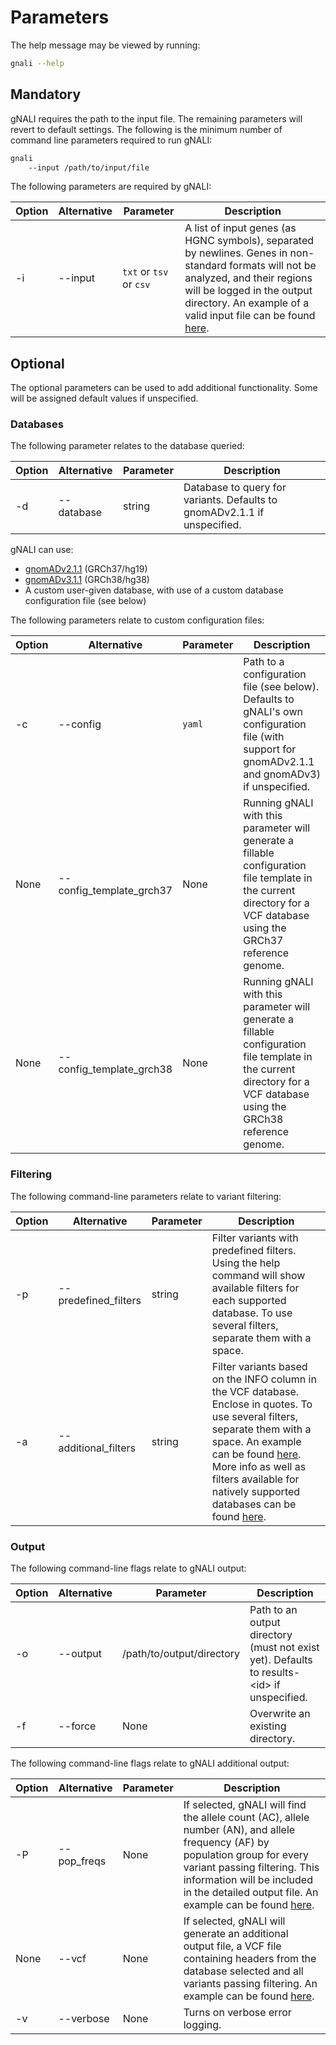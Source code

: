# Parameters #

The help message may be viewed by running:


```bash
gnali --help
```

## Mandatory ##

gNALI requires the path to the input file. The remaining parameters will revert to default settings. The following is the minimum number of command line parameters required to run gNALI:

```bash
gnali
    --input /path/to/input/file
```

The following parameters are required by gNALI:

| Option | Alternative | Parameter | Description |
|--------|-------------|-----------|-------------|
| -i | --input | `txt` or `tsv` or `csv` | A list of input genes (as HGNC symbols), separated by newlines. Genes in non-standard formats will not be analyzed, and their regions will be logged in the output directory. An example of a valid input file can be found [here](simple.md#input-data). |


## Optional ##

The optional parameters can be used to add additional functionality. Some will be assigned default values if unspecified.

### Databases ###

The following parameter relates to the database queried:

| Option | Alternative | Parameter | Description |
|--------|-------------|-----------|-------------|
| -d | --database | string | Database to query for variants. Defaults to gnomADv2.1.1 if unspecified. |

gNALI can use:

* [gnomADv2.1.1](https://gnomad.broadinstitute.org/downloads) (GRCh37/hg19)
* [gnomADv3.1.1](https://gnomad.broadinstitute.org/downloads) (GRCh38/hg38)
* A custom user-given database, with use of a custom database configuration file (see below)


The following parameters relate to custom configuration files:

| Option | Alternative | Parameter | Description |
|--------|-------------|-----------|-------------|
| -c | --config | `yaml` | Path to a configuration file (see below). Defaults to gNALI's own configuration file (with support for gnomADv2.1.1 and gnomADv3) if unspecified. |
| None | --config_template_grch37 | None | Running gNALI with this parameter will generate a fillable configuration file template in the current directory for a VCF database using the GRCh37 reference genome. |
| None | --config_template_grch38 | None | Running gNALI with this parameter will generate a fillable configuration file template in the current directory for a VCF database using the GRCh38 reference genome. |


### Filtering ###

The following command-line parameters relate to variant filtering:

| Option | Alternative | Parameter | Description |
|--------|-------------|-----------|-------------|
| -p | --predefined_filters | string | Filter variants with predefined filters. Using the help command will show available filters for each supported database. To use several filters, separate them with a space. |
| -a | --additional_filters | string | Filter variants based on the INFO column in the VCF database. Enclose in quotes. To use several filters, separate them with a space. An example can be found [here](advanced.md#running-gnali). More info as well as filters available for natively supported databases can be found [here](filtering.md#additional-filters). |
  
### Output ###

The following command-line flags relate to gNALI output:

| Option | Alternative | Parameter | Description |
|--------|-------------|-----------|-------------|
| -o | --output | /path/to/output/directory | Path to an output directory (must not exist yet). Defaults to results-<id\> if unspecified. |
| -f | --force | None | Overwrite an existing directory. |

The following command-line flags relate to gNALI additional output:

| Option | Alternative | Parameter | Description |
|--------|-------------|-----------|-------------|
| -P | --pop_freqs | None | If selected, gNALI will find the allele count (AC), allele number (AN), and allele frequency (AF) by population group for every variant passing filtering. This information will be included in the detailed output file. An example can be found [here](advanced.md#detailed-output).|
| None | --vcf | None | If selected, gNALI will generate an additional output file, a VCF file containing headers from the database selected and all variants passing filtering. An example can be found [here](advanced.md#vcf-output).|
| -v | --verbose | None | Turns on verbose error logging. |

